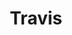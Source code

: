 ---
pid: CH832
title: Travis
location_transcription: gayborhood
zipcode: '19104'
outside_phl: 
neighborhood: University City,Belmont,Parkside,Powelton Village
age: '18'
age_range: 13-19
instagram: 
image_file_name: CH_832.jpg
proposal_transcription: "[figure on platform holding Pride Flag]"
topic: Figure,LGBTQ+
topic_summary: 0, 0
type: Sculpture Statue
keywords_other: 
credit: Daniel Inglis
image_labels: 
twitter: 
facebook: 
permalink: "/monuments/ch832/"
layout: item-page
---